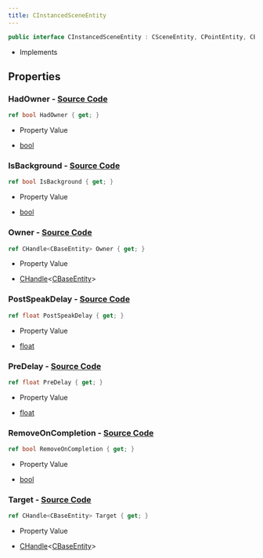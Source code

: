 ```yaml
---
title: CInstancedSceneEntity
---
```


```csharp
public interface CInstancedSceneEntity : CSceneEntity, CPointEntity, CBaseEntity, CEntityInstance, ISchemaClass<CEntityInstance>, ISchemaClass<CBaseEntity>, ISchemaClass<CPointEntity>, ISchemaClass<CSceneEntity>, ISchemaClass<CInstancedSceneEntity>, ISchemaField, ISchemaClass, INativeHandle
```

- Implements

## Properties

### **HadOwner** - [Source Code](https://github.com/swiftly-solution/swiftlys2/blob/main/managed/src/SwiftlyS2.Generated/Schemas/Interfaces/CInstancedSceneEntity.cs#L18)

```csharp
ref bool HadOwner { get; }
```

- Property Value

- [bool](https://learn.microsoft.com/dotnet/api/system.boolean)

### **IsBackground** - [Source Code](https://github.com/swiftly-solution/swiftlys2/blob/main/managed/src/SwiftlyS2.Generated/Schemas/Interfaces/CInstancedSceneEntity.cs#L24)

```csharp
ref bool IsBackground { get; }
```

- Property Value

- [bool](https://learn.microsoft.com/dotnet/api/system.boolean)

### **Owner** - [Source Code](https://github.com/swiftly-solution/swiftlys2/blob/main/managed/src/SwiftlyS2.Generated/Schemas/Interfaces/CInstancedSceneEntity.cs#L16)

```csharp
ref CHandle<CBaseEntity> Owner { get; }
```

- Property Value

- [CHandle](/docs/api/shared/natives/chandle-1)<[CBaseEntity](/docs/api/shared/schemadefinitions/cbaseentity)>

### **PostSpeakDelay** - [Source Code](https://github.com/swiftly-solution/swiftlys2/blob/main/managed/src/SwiftlyS2.Generated/Schemas/Interfaces/CInstancedSceneEntity.cs#L20)

```csharp
ref float PostSpeakDelay { get; }
```

- Property Value

- [float](https://learn.microsoft.com/dotnet/api/system.single)

### **PreDelay** - [Source Code](https://github.com/swiftly-solution/swiftlys2/blob/main/managed/src/SwiftlyS2.Generated/Schemas/Interfaces/CInstancedSceneEntity.cs#L22)

```csharp
ref float PreDelay { get; }
```

- Property Value

- [float](https://learn.microsoft.com/dotnet/api/system.single)

### **RemoveOnCompletion** - [Source Code](https://github.com/swiftly-solution/swiftlys2/blob/main/managed/src/SwiftlyS2.Generated/Schemas/Interfaces/CInstancedSceneEntity.cs#L26)

```csharp
ref bool RemoveOnCompletion { get; }
```

- Property Value

- [bool](https://learn.microsoft.com/dotnet/api/system.boolean)

### **Target** - [Source Code](https://github.com/swiftly-solution/swiftlys2/blob/main/managed/src/SwiftlyS2.Generated/Schemas/Interfaces/CInstancedSceneEntity.cs#L28)

```csharp
ref CHandle<CBaseEntity> Target { get; }
```

- Property Value

- [CHandle](/docs/api/shared/natives/chandle-1)<[CBaseEntity](/docs/api/shared/schemadefinitions/cbaseentity)>

